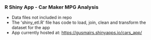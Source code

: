 ### R Shiny App - Car Maker MPG Analysis
 - Data files not included in repo  
 - The 'shiny_etl.R'  file has code to load, join, clean and transform
the dataset for the app  
 - App currently hosted at: https://gusmairs.shinyapps.io/cars_app/  
